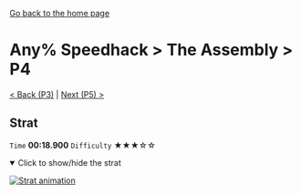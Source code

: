[Go back to the home page](https://github.com/Doublevil/scbspeedrun)

# Any% Speedhack > The Assembly > P4

[< Back (P3)](https://github.com/Doublevil/scbspeedrun/blob/main/levels/any_sh/P/P3.md) | [Next (P5) >](https://github.com/Doublevil/scbspeedrun/blob/main/levels/any_sh/P/P5.md)

## Strat

`Time` **00:18.900** `Difficulty` ★★★☆☆
<details open>
  <summary>Click to show/hide the strat</summary>

  [![Strat animation](https://github.com/Doublevil/scbspeedrun/blob/main/media/levels/P/P4_Strat.webp)](https://github.com/Doublevil/scbspeedrun/blob/main/media/levels/P/P4_Strat.mp4?raw=true)
</details>
